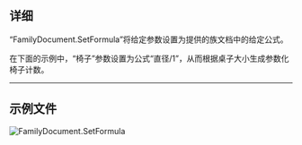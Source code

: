## 详细
“FamilyDocument.SetFormula”将给定参数设置为提供的族文档中的给定公式。

在下面的示例中，“椅子”参数设置为公式“直径/1”，从而根据桌子大小生成参数化椅子计数。
___
## 示例文件

![FamilyDocument.SetFormula](./Revit.Application.FamilyDocument.SetFormula_img.jpg)
